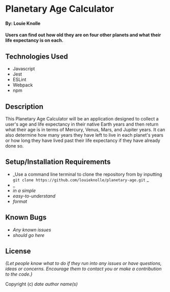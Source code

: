 # Planetary Age Calculator

#### By: Louie Knolle

#### Users can find out how old they are on four other planets and what their life expectancy is on each.

## Technologies Used

* Javascript
* Jest
* ESLint
* Webpack
* npm


## Description 

This Planetary Age Calculator will be an application designed to collect a user's age and life expectancy in their native Earth years and then return what their age is in terms of Mercury, Venus, Mars, and Jupiter years. It can also determine how many years they have left to live in each planet's years or how long they have lived past their life expectancy if they have already done so. 


## Setup/Installation Requirements

* _Use a command line terminal to clone the repository from by inputting ```git clone https://github.com/louieknolle/planetary-age.git``` _
* _
* _in a simple_
* _easy-to-understand_
* _format_

## Known Bugs

* _Any known issues_
* _should go here_

## License

_{Let people know what to do if they run into any issues or have questions, ideas or concerns.  Encourage them to contact you or make a contribution to the code.}_

Copyright (c) _date_ _author name(s)_